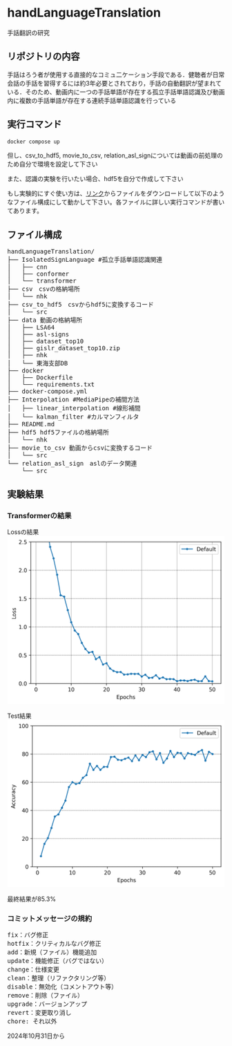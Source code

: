 # handLanguageTranslation
手話翻訳の研究

## リポジトリの内容
手話はろう者が使用する直接的なコミュ二ケーション手段である．健聴者が日常会話の手話を習得するには約3年必要とされており，手話の自動翻訳が望まれている．そのため、動画内に一つの手話単語が存在する孤立手話単語認識及び動画内に複数の手話単語が存在する連続手話単語認識を行っている

## 実行コマンド
```bash
docker compose up
```
但し、csv_to_hdf5, movie_to_csv, relation_asl_signについては動画の前処理のため自分で環境を設定して下さい

また、認識の実験を行いたい場合、hdf5を自分で作成して下さい

もし実験的にすぐ使い方は、[リンク](https://drive.google.com/file/d/1mQGin0n8W86VYyUIcAdARdt1zrZ4PWDo/view?usp=sharing)からファイルをダウンロードして以下のようなファイル構成にして動かして下さい。各ファイルに詳しい実行コマンドが書いてあります。

## ファイル構成
<pre>
handLanguageTranslation/
├── IsolatedSignLanguage #孤立手話単語認識関連
│   ├── cnn
│   ├── conformer
│   └── transformer
├── csv　csvの格納場所
│   └── nhk
├── csv_to_hdf5　csvからhdf5に変換するコード
│   └── src
├── data 動画の格納場所
│   ├── LSA64
│   ├── asl-signs
│   ├── dataset_top10
│   ├── gislr_dataset_top10.zip
│   ├── nhk
│   └── 東海支部DB
├── docker
│   ├── Dockerfile
│   └── requirements.txt
├── docker-compose.yml
├── Interpolation #MediaPipeの補間方法
│   ├── linear_interpolation #線形補間
│   └── kalman_filter #カルマンフィルタ
├── README.md
├── hdf5 hdf5ファイルの格納場所
│   └── nhk
├── movie_to_csv 動画からcsvに変換するコード
│   └── src
└── relation_asl_sign　aslのデータ関連
    └── src
</pre>

## 実験結果
### Transformerの結果

Lossの結果
![](IsolatedSignLanguage/transformer/reports/figures/transformer_loss.png)

Test結果
![](IsolatedSignLanguage/transformer/reports/figures/transformer_test_accuracy.png)

最終結果が85.3%

### コミットメッセージの規約
<pre>
fix：バグ修正
hotfix：クリティカルなバグ修正
add：新規（ファイル）機能追加
update：機能修正（バグではない）
change：仕様変更
clean：整理（リファクタリング等）
disable：無効化（コメントアウト等）
remove：削除（ファイル）
upgrade：バージョンアップ
revert：変更取り消し
chore: それ以外
</pre>
2024年10月31日から